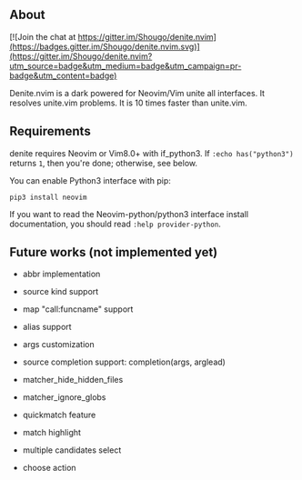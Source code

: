 ## About

[![Join the chat at https://gitter.im/Shougo/denite.nvim](https://badges.gitter.im/Shougo/denite.nvim.svg)](https://gitter.im/Shougo/denite.nvim?utm_source=badge&utm_medium=badge&utm_campaign=pr-badge&utm_content=badge)

Denite.nvim is a dark powered for Neovim/Vim unite all interfaces.
It resolves unite.vim problems.
It is 10 times faster than unite.vim.


## Requirements

denite requires Neovim or Vim8.0+ with if\_python3.
If `:echo has("python3")` returns `1`, then you're done; otherwise, see below.

You can enable Python3 interface with pip:

    pip3 install neovim

If you want to read the Neovim-python/python3 interface install documentation,
you should read `:help provider-python`.


## Future works (not implemented yet)

* abbr implementation

* source kind support

* map "call:funcname" support

* alias support

* args customization

* source completion support: completion(args, arglead)

* matcher_hide_hidden_files

* matcher_ignore_globs

* quickmatch feature

* match highlight

* multiple candidates select

* choose action
